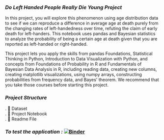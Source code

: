 ### *Do Left Handed People Really Die Young Project*

In this project, you will explore this phenomenon using age distribution data to see if we can reproduce a difference in average age at death purely from the changing rates of left-handedness over time, refuting the claim of early death for left-handers. This notebook uses pandas and Bayesian statistics to analyze the probability of being a certain age at death given that you are reported as left-handed or right-handed.

This project lets you apply the skills from pandas Foundations, Statistical Thinking in Python, Introduction to Data Visualization with Python, and concepts from Foundations of Probability in R and Fundamentals of Bayesian Data Analysis in R, including reading data, creating new columns, creating matplotlib visualizations, using numpy arrays, constructing probabilities from frequency data, and Bayes' theorem. We recommend that you take those courses before starting this project.

### *Project Structure*
. :file_folder: Dataset
<br>. :pencil: Project Notebook
<br>. :pencil: Readme File

### *To test the application :* [![Binder](https://mybinder.org/badge_logo.svg)](https://mybinder.org/v2/gh/ranyacharef/Do_Left_handed_People_Really_Die_Young/master)
